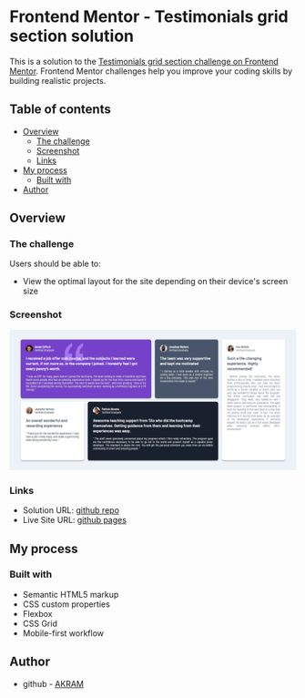 # Frontend Mentor - Testimonials grid section solution

This is a solution to the [Testimonials grid section challenge on Frontend Mentor](https://www.frontendmentor.io/challenges/testimonials-grid-section-Nnw6J7Un7). Frontend Mentor challenges help you improve your coding skills by building realistic projects.

## Table of contents

- [Overview](#overview)
  - [The challenge](#the-challenge)
  - [Screenshot](#screenshot)
  - [Links](#links)
- [My process](#my-process)
  - [Built with](#built-with)
- [Author](#author)

## Overview

### The challenge

Users should be able to:

- View the optimal layout for the site depending on their device's screen size

### Screenshot

<img src='images\Screenshot_1.png'>

### Links

- Solution URL: [github repo](https://github.com/md-akram/testimonialGridSection)
- Live Site URL: [github pages](https://md-akram.github.io/testimonialGridSection)

## My process

### Built with

- Semantic HTML5 markup
- CSS custom properties
- Flexbox
- CSS Grid
- Mobile-first workflow

## Author

- github - [AKRAM](https://github.com/md-akram)
